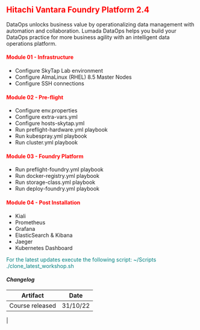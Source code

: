 ## <font color='red'>Hitachi Vantara Foundry Platform 2.4</font>  

DataOps unlocks business value by operationalizing data management with automation and collaboration. Lumada DataOps helps you build your DataOps practice for more business agility with an intelligent data operations platform.


#### <font color='red'>Module 01 - Infrastructure</font>
* Configure SkyTap Lab environment
* Configure AlmaLinux (RHEL) 8.5 Master Nodes
* Configure SSH connections

#### <font color='red'>Module 02 - Pre-flight</font>
* Configure env.properties
* Configure extra-vars.yml
* Configure hosts-skytap.yml
* Run preflight-hardware.yml playbook
* Run kubespray.yml playbook
* Run cluster.yml playbook

#### <font color='red'>Module 03 - Foundry Platform</font>
* Run preflight-foundry.yml playbook
* Run docker-registry.yml playbook
* Run storage-class.yml playbook
* Run deploy-foundry.yml playbook

#### <font color='red'>Module 04 - Post Installation</font>
* Kiali
* Prometheus
* Grafana
* ElasticSearch & Kibana 
* Jaeger
* Kubernetes Dashboard


<font color='teal'>For the latest updates execute the following script: ~/Scripts ./clone_latest_workshop.sh </font>

#### <em> Changelog </em>

| Artifact                   | Date     |  
| ---------------------------| ---------| 
| Course released            | 31/10/22 | 
|